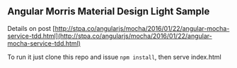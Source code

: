 ## Angular Morris Material Design Light Sample

Details on post [http://stpa.co/angularjs/mocha/2016/01/22/angular-mocha-service-tdd.html](http://stpa.co/angularjs/mocha/2016/01/22/angular-mocha-service-tdd.html)

To run it just clone this repo and issue `npm install`, then serve index.html